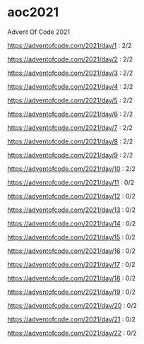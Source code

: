 # aoc2021
Advent Of Code 2021

https://adventofcode.com/2021/day/1 : 2/2

https://adventofcode.com/2021/day/2 : 2/2

https://adventofcode.com/2021/day/3 : 2/2

https://adventofcode.com/2021/day/4 : 2/2

https://adventofcode.com/2021/day/5 : 2/2

https://adventofcode.com/2021/day/6 : 2/2

https://adventofcode.com/2021/day/7 : 2/2

https://adventofcode.com/2021/day/8 : 2/2

https://adventofcode.com/2021/day/9 : 2/2

https://adventofcode.com/2021/day/10 : 2/2

https://adventofcode.com/2021/day/11 : 0/2

https://adventofcode.com/2021/day/12 : 0/2

https://adventofcode.com/2021/day/13 : 0/2

https://adventofcode.com/2021/day/14 : 0/2

https://adventofcode.com/2021/day/15 : 0/2

https://adventofcode.com/2021/day/16 : 0/2

https://adventofcode.com/2021/day/17 : 0/2

https://adventofcode.com/2021/day/18 : 0/2

https://adventofcode.com/2021/day/19 : 0/2

https://adventofcode.com/2021/day/20 : 0/2

https://adventofcode.com/2021/day/21 : 0/2

https://adventofcode.com/2021/day/22 : 0/2
